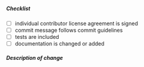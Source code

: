 <!--
Thank you for your pull request. Please review below requirements.

Bug fixes and new features should be reported on the issue tracker: https://issues.jasig.org/browse/UP/

Contributors guide: https://github.com/Jasig/uPortal/blob/master/CONTRIBUTING.md
-->

##### Checklist
<!-- Remove items that do not apply. For completed items, change [ ] to [x]. -->

-   [ ] individual contributor license agreement is signed
-   [ ] commit message follows commit guidelines
-   [ ] tests are included
-   [ ] documentation is changed or added

##### Description of change
<!-- Provide a description of the change below this comment. -->
